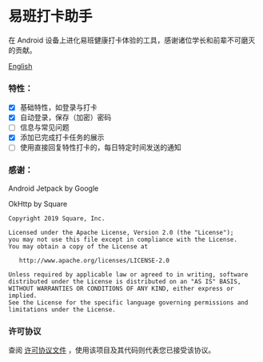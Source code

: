 # 易班打卡助手

在 Android 设备上进化易班健康打卡体验的工具，感谢诸位学长和前辈不可磨灭的贡献。

[English](./README.md)

### 特性：

- [x] 基础特性，如登录与打卡
- [x] 自动登录，保存（加密）密码
- [ ] 信息与常见问题
- [x] 添加已完成打卡任务的展示
- [ ] 使用直接回复特性打卡的，每日特定时间发送的通知

### 感谢：

Android Jetpack by Google

OkHttp by Square

```
Copyright 2019 Square, Inc.

Licensed under the Apache License, Version 2.0 (the "License");
you may not use this file except in compliance with the License.
You may obtain a copy of the License at

   http://www.apache.org/licenses/LICENSE-2.0

Unless required by applicable law or agreed to in writing, software
distributed under the License is distributed on an "AS IS" BASIS,
WITHOUT WARRANTIES OR CONDITIONS OF ANY KIND, either express or implied.
See the License for the specific language governing permissions and
limitations under the License.
```

### 许可协议

查阅 [许可协议文件](./LICENSE) ，使用该项目及其代码则代表您已接受该协议。